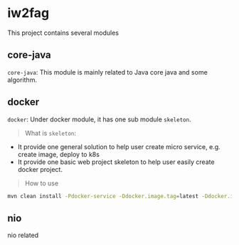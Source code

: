 # iw2fag
This project contains several modules

## core-java
`core-java`: This module is mainly related to Java core java and some algorithm.

## docker
`docker`: Under docker module, it has one sub module `skeleton`.

> What is `skeleton`:
* It provide one general solution to help user create micro service, e.g. create image, deploy to k8s
* It provide one basic web project skeleton to help user easily create docker project.

> How to use
```bash
mvn clean install -Pdocker-service -Ddocker.image.tag=latest -Ddocker.image.build.tag=latest -Dbuild.number=0 -Dcomponent.version=1.0.0
```

## nio
nio related

